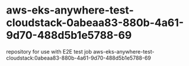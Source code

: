 # aws-eks-anywhere-test-cloudstack-0abeaa83-880b-4a61-9d70-488d5b1e5788-69
repository for use with E2E test job aws-eks-anywhere-test-cloudstack:0abeaa83-880b-4a61-9d70-488d5b1e5788-69
